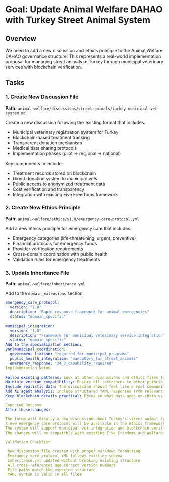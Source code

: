 # Goal: Update Animal Welfare DAHAO with Turkey Street Animal System

## Overview
We need to add a new discussion and ethics principle to the Animal Welfare DAHAO governance structure. This represents a real-world implementation proposal for managing street animals in Turkey through municipal veterinary services with blockchain verification.

## Tasks

### 1. Create New Discussion File
**Path:** `animal-welfare/discussions/street-animals/turkey-municipal-vet-system.md`

Create a new discussion following the existing format that includes:
- Municipal veterinary registration system for Turkey
- Blockchain-based treatment tracking
- Transparent donation mechanism
- Medical data sharing protocols
- Implementation phases (pilot → regional → national)

Key components to include:
- Treatment records stored on blockchain
- Direct donation system to municipal vets
- Public access to anonymized treatment data
- Cost verification and transparency
- Integration with existing Five Freedoms framework

### 2. Create New Ethics Principle
**Path:** `animal-welfare/ethics/v1.0/emergency-care-protocol.yml`

Add a new ethics principle for emergency care that includes:
- Emergency categories (life-threatening, urgent, preventive)
- Financial protocols for emergency funds
- Provider verification requirements
- Cross-domain coordination with public health
- Validation rules for emergency treatments

### 3. Update Inheritance File
**Path:** `animal-welfare/inheritance.yml`

Add to the `domain_extensions` section:
```yaml
emergency_care_protocol:
  version: "1.0"
  description: "Rapid response framework for animal emergencies"
  status: "domain_specific"

municipal_integration:
  version: "1.0"
  description: "Framework for municipal veterinary service integration"
  status: "domain_specific"
Add to the specialization section:
yamlmunicipal_coordination:
  government_liaison: "required_for_municipal_programs"
  public_health_integration: "mandatory_for_street_animals"
  emergency_response: "24_7_capability_required"
Implementation Notes

Follow existing patterns: Look at other discussions and ethics files for formatting consistency
Maintain version compatibility: Ensure all references to other principles use correct versions
Include realistic data: The discussion should feel like a real community debate with multiple perspectives
Add AI agent analysis: Include structured YAML responses from relevant AI agents
Keep blockchain details practical: Focus on what data goes on-chain vs off-chain

Expected Outcome
After these changes:

The forum will display a new discussion about Turkey's street animal system
A new emergency care protocol will be available in the ethics framework
The system will support municipal vet integration and blockchain verification
The changes will be compatible with existing Five Freedoms and Welfare Measurement principles

Validation Checklist

 New discussion file created with proper markdown formatting
 Emergency care protocol YML follows existing schema
 Inheritance.yml updated without breaking existing structure
 All cross-references use correct version numbers
 File paths match the expected structure
 YAML syntax is valid in all files
